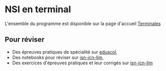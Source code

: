 # NSI en terminal

L'ensemble du programme est disponible sur la page d'accueil [Terminales](/terminal.md)

## Pour réviser 

- Des épreuves pratiques de spécialité sur [eduscol](https://eduscol.education.fr/2661/banque-des-epreuves-pratiques-de-specialite-nsi),
- Des notebooks pour réviser sur [isn-icn-ljm](https://isn-icn-ljm.pagesperso-orange.fr/revisions/co/section_notebook.html),
- Des exercices d'épreuves pratiques et leur corrigés sur [isn-icn-ljm](https://isn-icn-ljm.pagesperso-orange.fr/revisions/co/epreuve_pratique.html)
